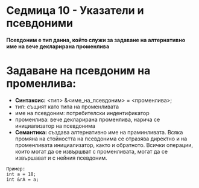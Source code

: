 # Седмица 10 - Указатели и псевдоними

**Псевдоним е тип данна, който служи за задаване на алтернативно име на вече декларирана променлива**

Задаване на псевдоним на променлива:
=
- **Синтаксис:** <тип> &<име_на_псевдоним> = <променлива>;
- тип: същият като типа на променливата
- име на псевдоним: потребителски индентификатор
- променлива: вече декларирана променлива, нарича се инициализатор на псевдонима
- **Семантика:** създава алтернативно име на праминливата. Всяка промяна на стойността на псевдонима се отразява директно и на променливата инициализатор, както и обратното. Всички операции, които могат да се извършват с променливата, могат да се извършават и с нейния псевдоним.

```
Пример:
int a = 18;
int &rA = a;
```
